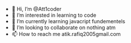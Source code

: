- 👋 Hi, I’m @Att1coder
- 👀 I’m interested in  learning to code
- 🌱 I’m currently learning  javacript fundementels
- 💞️ I’m looking to collaborate on nothing atm
- 📫 How to reach me  atik.rafiq2005gmail.com

<!---
Att1coder/Att1coder is a ✨ special ✨ repository because its `README.md` (this file) appears on your GitHub profile.
You can click the Preview link to take a look at your changes.
---> 
